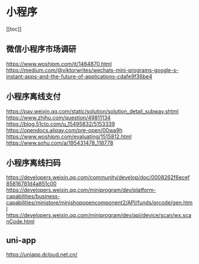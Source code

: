 # 小程序

<!--
 * @Author: rich1e
 * @Date: 2022-08-20 09:10:33
 * @LastEditors: rich1e
 * @LastEditTime: 2022-08-20 09:14:33
-->

[[toc]]

## 微信小程序市场调研

https://www.woshipm.com/it/1464870.html
https://medium.com/@viktorwrites/wechats-mini-programs-google-s-instant-apps-and-the-future-of-applications-cdafe9f36be4

## 小程序离线支付

https://pay.weixin.qq.com/static/solution/solution_detail_subway.shtml
https://www.zhihu.com/question/49811134
https://blog.51cto.com/u_15495832/5153339
https://opendocs.alipay.com/pre-open/00wa9h
https://www.woshipm.com/evaluating/1515812.html
https://www.sohu.com/a/195431478_118778

## 小程序离线扫码

https://developers.weixin.qq.com/community/develop/doc/0008262f6ecef85816781d4a851c00
https://developers.weixin.qq.com/miniprogram/dev/platform-capabilities/business-capabilities/ministore/minishopopencomponent2/API/funds/qrcode/gen.html
https://developers.weixin.qq.com/miniprogram/dev/api/device/scan/wx.scanCode.html

## uni-app

https://uniapp.dcloud.net.cn/
